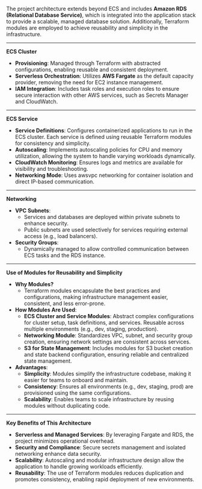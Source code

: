 The project architecture extends beyond ECS and includes **Amazon RDS (Relational Database Service)**, which is integrated into the application stack to provide a scalable, managed database solution. Additionally, Terraform modules are employed to achieve reusability and simplicity in the infrastructure.

-----
**ECS Cluster**

- **Provisioning**: Managed through Terraform with abstracted configurations, enabling reusable and consistent deployment.
- **Serverless Orchestration**: Utilizes **AWS Fargate** as the default capacity provider, removing the need for EC2 instance management.
- **IAM Integration**: Includes task roles and execution roles to ensure secure interaction with other AWS services, such as Secrets Manager and CloudWatch.
-----
**ECS Service**

- **Service Definitions**: Configures containerized applications to run in the ECS cluster. Each service is defined using reusable Terraform modules for consistency and simplicity.
- **Autoscaling**: Implements autoscaling policies for CPU and memory utilization, allowing the system to handle varying workloads dynamically.
- **CloudWatch Monitoring**: Ensures logs and metrics are available for visibility and troubleshooting.
- **Networking Mode**: Uses awsvpc networking for container isolation and direct IP-based communication.
-----
**Networking**

- **VPC Subnets**:
  - Services and databases are deployed within private subnets to enhance security.
  - Public subnets are used selectively for services requiring external access (e.g., load balancers).
- **Security Groups**:
  - Dynamically managed to allow controlled communication between ECS tasks and the RDS instance.
-----
**Use of Modules for Reusability and Simplicity**

- **Why Modules?**
  - Terraform modules encapsulate the best practices and configurations, making infrastructure management easier, consistent, and less error-prone.
- **How Modules Are Used**:
  - **ECS Cluster and Service Modules**: Abstract complex configurations for cluster setup, task definitions, and services. Reusable across multiple environments (e.g., dev, staging, production).
  - **Networking Module**: Standardizes VPC, subnet, and security group creation, ensuring network settings are consistent across services.
  - **S3 for State Management**: Includes modules for S3 bucket creation and state backend configuration, ensuring reliable and centralized state management.
- **Advantages**:
  - **Simplicity**: Modules simplify the infrastructure codebase, making it easier for teams to onboard and maintain.
  - **Consistency**: Ensures all environments (e.g., dev, staging, prod) are provisioned using the same configurations.
  - **Scalability**: Enables teams to scale infrastructure by reusing modules without duplicating code.
-----
**Key Benefits of This Architecture**

- **Serverless and Managed Services**: By leveraging Fargate and RDS, the project minimizes operational overhead.
- **Security and Compliance**: Secure secrets management and isolated networking enhance data security.
- **Scalability**: Autoscaling and modular infrastructure design allow the application to handle growing workloads efficiently.
- **Reusability**: The use of Terraform modules reduces duplication and promotes consistency, enabling rapid deployment of new environments.


